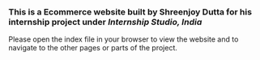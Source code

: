 <h3>This is a Ecommerce website built by Shreenjoy Dutta for his internship project under <i>Internship Studio, India</i></h3>
<p>Please open the index file in your browser to view the website and to navigate to the other pages or parts of the project.</p>
